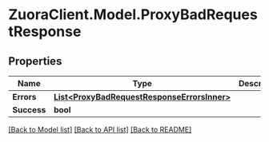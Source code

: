 # ZuoraClient.Model.ProxyBadRequestResponse

## Properties

Name | Type | Description | Notes
------------ | ------------- | ------------- | -------------
**Errors** | [**List&lt;ProxyBadRequestResponseErrorsInner&gt;**](ProxyBadRequestResponseErrorsInner.md) |  | [optional] 
**Success** | **bool** |  | [optional] 

[[Back to Model list]](../README.md#documentation-for-models) [[Back to API list]](../README.md#documentation-for-api-endpoints) [[Back to README]](../README.md)

